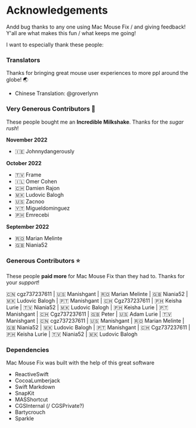 # Acknowledgements

Andd bug thanks to any one using Mac Mouse Fix / and giving feedback! Y'all are what makes this fun / what keeps me going!

I want to especially thank these people:

### Translators

Thanks for bringing great mouse user experiences to more ppl around the globe! 🌏

- Chinese Translation: @groverlynn

### Very Generous Contributors 🚀

These people bought me an **Incredible Milkshake**. Thanks for the _sugar rush_! 

**November 2022**
- 🇮🇪 Johnnydangerously

**October 2022**
- 🇹🇻 Frame
- 🇮🇱 Omer Cohen
- 🇨🇭 Damien Rajon
- 🇲🇰 Ludovic Balogh
- 🇺🇸 Zacnoo
- 🇾🇹 Migueldominguez
- 🇵🇭 Emrecebi

**September 2022**

- 🇷🇴 Marian Melinte
- 🇬🇧 Niania52

### Generous Contributors ⭐️

These people **paid more** for Mac Mouse Fix than they had to. Thanks for your _support_!

🇨🇳 cgz737237611 | 🇺🇸 Manishgant | 🇷🇴 Marian Melinte | 🇬🇧 Niania52 | 🇲🇰 Ludovic Balogh | 🇵🇹 Manishgant | 🇨🇭 Cgz737237611 | 🇵🇭 Keisha Lurie | 🇹🇻 Niania52&nbsp;|&nbsp;🇲🇰&nbsp;Ludovic&nbsp;Balogh | 🇵🇭 Keisha Lurie | 🇵🇹 Manishgant | 🇨🇭 Cgz737237611 | 🇬🇧 Peter | 🇺🇸 Adam Lurie | 🇹🇻 Manishgant | 🇨🇳 cgz737237611 | 🇺🇸 Manishgant | 🇷🇴 Marian Melinte | 🇬🇧 Niania52 | 🇲🇰 Ludovic Balogh | 🇵🇹 Manishgant | 🇨🇭 Cgz737237611 | 🇵🇭 Keisha Lurie | 🇹🇻 Niania52&nbsp;|&nbsp;🇲🇰&nbsp;Ludovic&nbsp;Balogh

### Dependencies

Mac Mouse Fix was built with the help of this great software

- ReactiveSwift
- CocoaLumberjack
- Swift Markdown
- SnapKit
- MASShortcut
- CGSInternal (/ CGSPrivate?)
- Bartycrouch
- Sparkle
